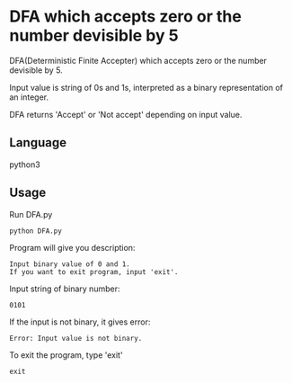 # DFA which accepts zero or the number devisible by 5

DFA(Deterministic Finite Accepter) which accepts zero or the number devisible by 5.

Input value is string of 0s and 1s, interpreted as a binary representation of an integer.

DFA returns 'Accept' or 'Not accept' depending on input value.

## Language

python3

## Usage

Run DFA.py

    python DFA.py

Program will give you description:

    Input binary value of 0 and 1.
    If you want to exit program, input 'exit'.

Input string of binary number:

    0101

If the input is not binary, it gives error:

    Error: Input value is not binary.

To exit the program, type 'exit'

    exit
